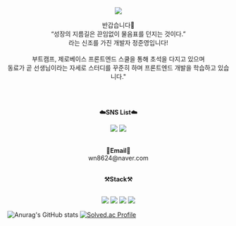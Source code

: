 <div align="center">
    <img src="https://capsule-render.vercel.app/api?type=Cylinder&color=FFFFFF&height=200&section=header&text=Junyeong's%20Github👋&fontSize=70&fontColor=0404B4"/>
    <p >
    반갑습니다👐 <br>
    “성장의 지름길은 끈임없이 물음표를 던지는 것이다.” <br>
    라는 신조를 가진 개발자 정준영입니다!<br><br>
    부트캠프, 제로베이스 프론트엔드 스쿨을 통해 초석을 다지고 있으며<br>
    동료가 곧 선생님이라는 자세로 스터디를 꾸준히 하며 프론트엔드 개발을 학습하고 있습니다."
    </p><br><br>
    <p ><Strong >☁️SNS List☁️</Strong></p>
    <a href="https://velog.io/@wn8624" target="_blank"><img src="https://img.shields.io/badge/Velog-20C997?style=flat-square&logo=Velog&logoColor=white"/></a>
    <a href="https://www.instagram.com/0_0eong/" target="_blank"><img src="https://img.shields.io/badge/instagram-E4405F?style=flat-square&logo=instagram&logoColor=white"/></a><br><br>
    <p ><Strong >📧Email📧</Strong><br>wn8624@naver.com</p><br>
    <Strong>⚒️Stack⚒️</Strong><br><br>
    <p align="center" display="inline-block">
        <img src="https://img.shields.io/badge/HTML5-E34F26?style=for-the-badge&logo=HTML5&logoColor=white"> 
        <img src="https://img.shields.io/badge/CSS3-1572B6?style=for-the-badge&logo=css3&logoColor=white">
        <img src="https://img.shields.io/badge/JavaScript-F7DF1E?style=for-the-badge&logo=JavaScript&logoColor=white">
        <img src="https://img.shields.io/badge/Node.js-339933?style=for-the-badge&logo=Node.js&logoColor=white">
    </p>
</div>

![Anurag's GitHub stats](https://github-readme-stats.vercel.app/api?username=0-0eong&show_icons=true&theme=default)
[![Solved.ac Profile](http://mazassumnida.wtf/api/generate_badge?boj=wn8624)](https://solved.ac/wn8624)
